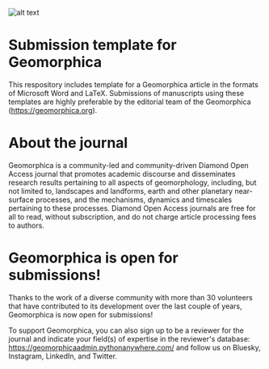 ![alt text](http://url/to/img.png)

# Submission template for Geomorphica
This respository includes template for a Geomorphica article in the formats of Microsoft Word and LaTeX. Submissions of manuscripts using these templates are highly preferable by the editorial team of the Geomorphica (https://geomorphica.org).

# About the journal
Geomorphica is a community-led and community-driven Diamond Open Access journal that promotes academic discourse and disseminates research results pertaining to all aspects of geomorphology, including, but not limited to, landscapes and landforms, earth and other planetary near-surface processes, and the mechanisms, dynamics and timescales pertaining to these processes. Diamond Open Access journals are free for all to read, without subscription, and do not charge article processing fees to authors.

# Geomorphica is open for submissions!

Thanks to the work of a diverse community with more than 30 volunteers that have contributed to its development over the last couple of years, Geomorphica is now open for submissions!

To support Geomorphica, you can also sign up to be a reviewer for the journal and indicate your field(s) of expertise in the reviewer's database: https://geomorphicaadmin.pythonanywhere.com/ and follow us on Bluesky, Instagram, LinkedIn, and Twitter.
